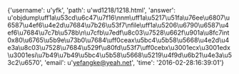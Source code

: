 {'username': u'yfk', 'path': u'wd1218/1218.html', 'answer': u'objdump\uff1a\u53cd\u6c47\u7f16\nnm\uff1a\u5217\u51fa\u76ee\u6807\u6587\u4ef6\u4e2d\u7684\u7b26\u53f7\nfile\uff1a\u5206\u6790\u6587\u4ef6\u7684\u7c7b\u578b\n\u7cfb\u7edf\u8c03\u7528\u662f\u901a\u8fc7int 0x80\u6765\u5b9e\u73b0\u7684\uff0ceax\u5bc4\u5b58\u5668\u4e2d\u4e3a\u8c03\u7528\u7684\u529f\u80fd\u53f7\uff0cebx\u3001ecx\u3001edx\u3001esi\u7b49\u7b49\u5bc4\u5b58\u5668\u5219\u4f9d\u6b21\u4e3a\u53c2\u6570', 'email': u'yefangke@yeah.net', 'time': '2016-02-28:16:39:01'}